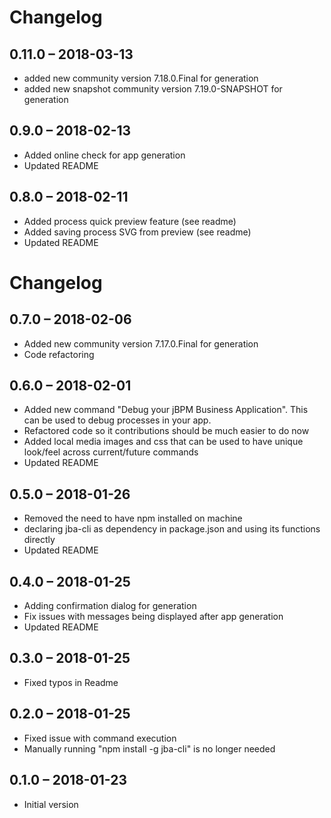 # Changelog

## 0.11.0 – 2018-03-13

-   added new community version 7.18.0.Final for generation
-   added new snapshot community version 7.19.0-SNAPSHOT for generation

## 0.9.0 – 2018-02-13

-   Added online check for app generation
-   Updated README

## 0.8.0 – 2018-02-11

-   Added process quick preview feature (see readme)
-   Added saving process SVG from preview (see readme)
-   Updated README

# Changelog

## 0.7.0 – 2018-02-06

-   Added new community version 7.17.0.Final for generation
-   Code refactoring

## 0.6.0 – 2018-02-01

-   Added new command "Debug your jBPM Business Application". This can be used to debug processes in your app.
-   Refactored code so it contributions should be much easier to do now
-   Added local media images and css that can be used to have unique look/feel across current/future commands
-   Updated README

## 0.5.0 – 2018-01-26

-   Removed the need to have npm installed on machine
-   declaring jba-cli as dependency in package.json and using its functions directly
-   Updated README

## 0.4.0 – 2018-01-25

-   Adding confirmation dialog for generation
-   Fix issues with messages being displayed after app generation
-   Updated README

## 0.3.0 – 2018-01-25

-   Fixed typos in Readme

## 0.2.0 – 2018-01-25

-   Fixed issue with command execution
-   Manually running "npm install -g jba-cli" is no longer needed

## 0.1.0 – 2018-01-23

-   Initial version
